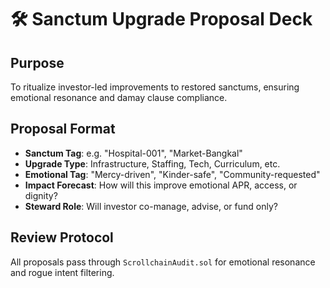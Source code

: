 # 🛠️ Sanctum Upgrade Proposal Deck

## Purpose
To ritualize investor-led improvements to restored sanctums, ensuring emotional resonance and damay clause compliance.

## Proposal Format
- **Sanctum Tag**: e.g. "Hospital-001", "Market-Bangkal"
- **Upgrade Type**: Infrastructure, Staffing, Tech, Curriculum, etc.
- **Emotional Tag**: "Mercy-driven", "Kinder-safe", "Community-requested"
- **Impact Forecast**: How will this improve emotional APR, access, or dignity?
- **Steward Role**: Will investor co-manage, advise, or fund only?

## Review Protocol
All proposals pass through `ScrollchainAudit.sol` for emotional resonance and rogue intent filtering.
